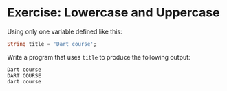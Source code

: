 
# Exercise: Lowercase and Uppercase

Using only one variable defined like this:

```dart
String title = 'Dart course';
```

Write a program that uses `title` to produce the following output:

```terminal
Dart course
DART COURSE
dart course
```
